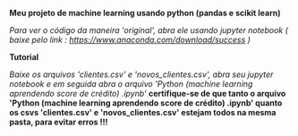 **Meu projeto de machine learning usando python (pandas e scikit learn)**

*Para ver o código da maneira 'original', abra ele usando jupyter notebook*
*( baixe pelo link : https://www.anaconda.com/download/success )*

**Tutorial**

*Baixe os arquivos 'clientes.csv' e 'novos_clientes.csv', abra seu jupyter notebook e em seguida abra o arquivo 'Python (machine learning aprendendo score de crédito) .ipynb'*
**certifique-se de que tanto o arquivo 'Python (machine learning aprendendo score de crédito) .ipynb' quanto
os csvs 'clientes.csv' e 'novos_clientes.csv' estejam todos na mesma pasta, para evitar erros !!!**
